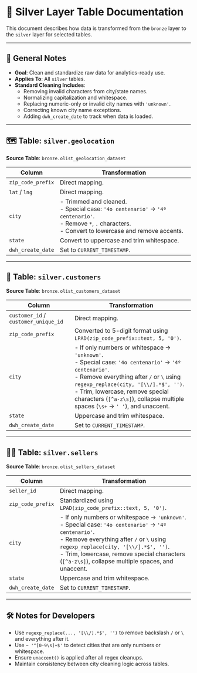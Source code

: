 
# 📄 Silver Layer Table Documentation

This document describes how data is transformed from the `bronze` layer to the `silver` layer for selected tables.

---

## 🧾 General Notes

- **Goal**: Clean and standardize raw data for analytics-ready use.
- **Applies To**: All `silver` tables.
- **Standard Cleaning Includes**:
  - Removing invalid characters from city/state names.
  - Normalizing capitalization and whitespace.
  - Replacing numeric-only or invalid city names with `'unknown'`.
  - Correcting known city name exceptions.
  - Adding `dwh_create_date` to track when data is loaded.

---

## 🗺️ Table: `silver.geolocation`

**Source Table**: `bronze.olist_geolocation_dataset`

| Column            | Transformation |
|-------------------|----------------|
| `zip_code_prefix` | Direct mapping. |
| `lat` / `lng`     | Direct mapping. |
| `city`            | - Trimmed and cleaned.<br>- Special case: `'4o centenario'` → `'4º centenario'`.<br>- Remove `*`, `.` characters.<br>- Convert to lowercase and remove accents. |
| `state`           | Convert to uppercase and trim whitespace. |
| `dwh_create_date` | Set to `CURRENT_TIMESTAMP`. |

---

## 👤 Table: `silver.customers`

**Source Table**: `bronze.olist_customers_dataset`

| Column             | Transformation |
|--------------------|----------------|
| `customer_id` / `customer_unique_id` | Direct mapping. |
| `zip_code_prefix`  | Converted to 5-digit format using `LPAD(zip_code_prefix::text, 5, '0')`. |
| `city`             | - If only numbers or whitespace → `'unknown'`.<br>- Special case: `'4o centenario'` → `'4º centenario'`.<br>- Remove everything after `/` or `\` using `regexp_replace(city, '[\\/].*$', '')`.<br>- Trim, lowercase, remove special characters (`[^a-z\s]`), collapse multiple spaces (`\s+` → `' '`), and unaccent. |
| `state`            | Uppercase and trim whitespace. |
| `dwh_create_date`  | Set to `CURRENT_TIMESTAMP`. |

---

## 🧑‍💼 Table: `silver.sellers`

**Source Table**: `bronze.olist_sellers_dataset`

| Column            | Transformation |
|-------------------|----------------|
| `seller_id`       | Direct mapping. |
| `zip_code_prefix` | Standardized using `LPAD(zip_code_prefix::text, 5, '0')`. |
| `city`            | - If only numbers or whitespace → `'unknown'`.<br>- Special case: `'4o centenario'` → `'4º centenario'`.<br>- Remove everything after `/` or `\` using `regexp_replace(city, '[\\/].*$', '')`.<br>- Trim, lowercase, remove special characters (`[^a-z\s]`), collapse multiple spaces, and unaccent. |
| `state`           | Uppercase and trim whitespace. |
| `dwh_create_date` | Set to `CURRENT_TIMESTAMP`. |

---

## 🛠️ Notes for Developers

- Use `regexp_replace(..., '[\\/].*$', '')` to remove backslash `/` or `\` and everything after it.
- Use `~ '^[0-9\s]+$'` to detect cities that are only numbers or whitespace.
- Ensure `unaccent()` is applied after all regex cleanups.
- Maintain consistency between city cleaning logic across tables.
